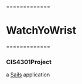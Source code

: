 
=============
# WatchYoWrist
=============
### CIS4301Project
a [Sails](http://sailsjs.org) application

